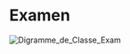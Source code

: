# Examen

![Digramme_de_Classe_Exam](https://user-images.githubusercontent.com/116175244/205181024-db0e34ad-28a4-41b6-ab98-b2f12412c082.png)
